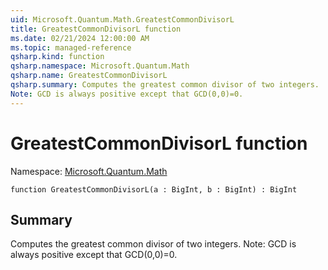```yaml
---
uid: Microsoft.Quantum.Math.GreatestCommonDivisorL
title: GreatestCommonDivisorL function
ms.date: 02/21/2024 12:00:00 AM
ms.topic: managed-reference
qsharp.kind: function
qsharp.namespace: Microsoft.Quantum.Math
qsharp.name: GreatestCommonDivisorL
qsharp.summary: Computes the greatest common divisor of two integers.
Note: GCD is always positive except that GCD(0,0)=0.
---
```


# GreatestCommonDivisorL function

Namespace: [Microsoft.Quantum.Math](xref:Microsoft.Quantum.Math)

```qsharp
function GreatestCommonDivisorL(a : BigInt, b : BigInt) : BigInt
```

## Summary
Computes the greatest common divisor of two integers.
Note: GCD is always positive except that GCD(0,0)=0.

